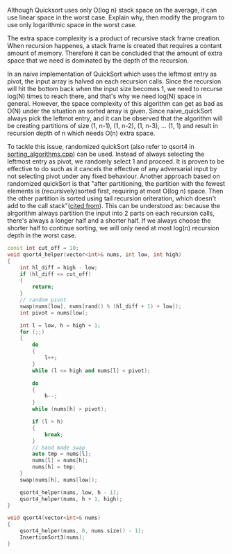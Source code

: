 Although Quicksort uses only O(log n) stack space on the average, it can use linear space in the worst case. Explain why, then modify the program to use only logarithmic space in the worst case.

The extra space complexity is a product of recursive stack frame creation.
When recursion happenes, a stack frame is created that requires a contant amount of memory. Therefore it can be concluded that the amount of extra space that we
need is dominated by the depth of the recursion.

In an naive implementation of QuickSort which uses the leftmost entry as pivot, the input array is halved on each recursion calls. Since the recursion will hit the bottom back when the input size becomes 1, we need to recurse log(N) times to reach there, and that's why we need log(N) space in general.
However, the space complexity of this algorithm can get as bad as O(N) under the situation an sorted array is given. Since naive_quickSort always pick the leftmot entry, and it can be observed that the algorithm will be creating partitions of size (1, n-1), (1, n-2), (1, n-3), ... (1, 1) and result in recursion depth of n which needs O(n) extra space.

To tackle this issue, randomized quickSort (also refer to qsort4 in [sorting_algorithms.cpp](https://github.com/ihsuy/programming_pearls/blob/master/column11_Sorting/sorting_algorithms.cpp)) can be used. Instead of always selecting the leftmost entry as pivot, we randomly select 1 and proceed. It is proven to be effective to do such as it cancels the effective of any adversarial input by not selecting pivot under any fixed behaviour.
Another approach based on randomized quickSort is that "after partitioning, the partition with the fewest elements is (recursively)sorted first, requiring at most O(log n) space. Then the other partition is sorted using tail recursion oriteration, which doesn't add to the call stack"([cited from](http://en.wikipedia.org/wiki/Quicksort#Randomized_quicksort_expected_complexity)). This can be understood as: because the alrgorithm always partition the input into 2 parts on each recursion calls, there's always a longer half and a shorter half. If we always choose the shorter half to continue sorting, we will only need at most log(n) recursion depth in the worst case.

```c++
const int cut_off = 10;
void qsort4_helper(vector<int>& nums, int low, int high)
{
    int hl_diff = high - low;
    if (hl_diff <= cut_off)
    {
        return;
    }
    // random pivot
    swap(nums[low], nums[rand() % (hl_diff + 1) + low]);
    int pivot = nums[low];

    int l = low, h = high + 1;
    for (;;)
    {
        do
        {
            l++;
        }
        while (l <= high and nums[l] < pivot);

        do
        {
            h--;
        }
        while (nums[h] > pivot);

        if (l > h)
        {
            break;
        }
        // hand made swap
        auto tmp = nums[l];
        nums[l] = nums[h];
        nums[h] = tmp;
    }
    swap(nums[h], nums[low]);

    qsort4_helper(nums, low, h - 1);
    qsort4_helper(nums, h + 1, high);
}

void qsort4(vector<int>& nums)
{
    qsort4_helper(nums, 0, nums.size() - 1);
    InsertionSort3(nums);
}
```
